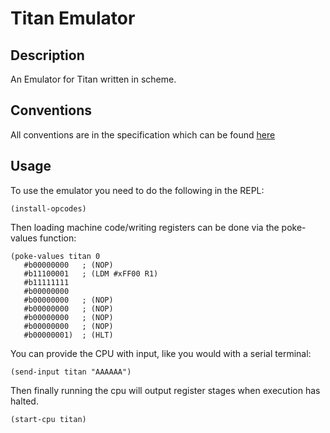 # Titan Emulator #

## Description ##

An Emulator for Titan written in scheme.

## Conventions ##

All conventions are in the specification which can be found [here](https://github.com/bootnecklad/Titan-Specifications/blob/master/Specifications.md)

## Usage ##

To use the emulator you need to do the following in the REPL:

    (install-opcodes)

Then loading machine code/writing registers can be done via the poke-values function:

    (poke-values titan 0 
       #b00000000   ; (NOP)
       #b11100001   ; (LDM #xFF00 R1)
       #b11111111
       #b00000000
       #b00000000   ; (NOP)
       #b00000000   ; (NOP)
       #b00000000   ; (NOP)
       #b00000000   ; (NOP)
       #b00000001)  ; (HLT)
       
You can provide the CPU with input, like you would with a serial terminal:

    (send-input titan "AAAAAA")


Then finally running the cpu will output register stages when execution has halted.

    (start-cpu titan)
